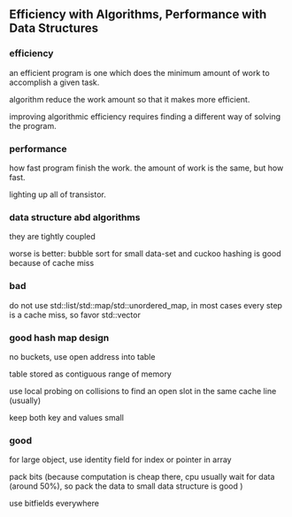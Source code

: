 ## Efficiency with Algorithms, Performance with Data Structures

### efficiency
an efficient program is one which does the minimum amount of work to accomplish a given task.

algorithm reduce the work amount so that it makes more efficient.

improving algorithmic efficiency requires finding a different way of solving the program.

### performance
how fast program finish the work. the amount of work is the same, but how fast.

lighting up all of transistor.

### data structure abd algorithms

they are tightly coupled

worse is better: bubble sort for small data-set and cuckoo hashing is good because of cache miss

### bad

do not use std::list/std::map/std::unordered_map, in most cases every step is a cache miss, so favor std::vector

### good hash map design

no buckets, use open address into table

table stored as contiguous range of memory

use local probing on collisions to find an open slot in the same cache line (usually)

keep both key and values small

### good
for large object, use identity field for index or pointer in array

pack bits (because computation is cheap there, cpu usually wait for data (around 50%), so pack the data to small data structure is good )

use bitfields everywhere
